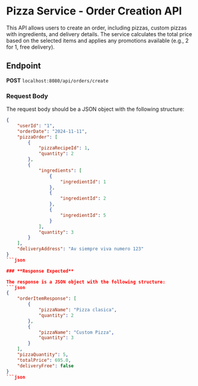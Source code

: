 # Pizza Service - Order Creation API

This API allows users to create an order, including pizzas, custom pizzas with ingredients, and delivery details. The service calculates the total price based on the selected items and applies any promotions available (e.g., 2 for 1, free delivery).

## Endpoint

**POST** `localhost:8080/api/orders/create`

### **Request Body**

The request body should be a JSON object with the following structure:

```json
{
    "userId": "1",
    "orderDate": "2024-11-11",
    "pizzaOrder": [
        {
            "pizzaRecipeId": 1,
            "quantity": 2
        },
        {
            "ingredients": [
                {
                    "ingredientId": 1
                },
                {
                    "ingredientId": 2
                },
                {
                    "ingredientId": 5
                }
            ],
            "quantity": 3
        }
    ],
    "deliveryAddress": "Av siempre viva numero 123"
}
```json

### **Response Expected**

The response is a JSON object with the following structure:
```json
{
    "orderItemResponse": [
        {
            "pizzaName": "Pizza clasica",
            "quantity": 2
        },
        {
            "pizzaName": "Custom Pizza",
            "quantity": 3
        }
    ],
    "pizzaQuantity": 5,
    "totalPrice": 695.0,
    "deliveryFree": false
}
```json


